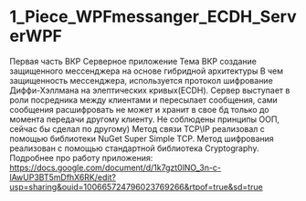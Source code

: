 # 1_Piece_WPFmessanger_ECDH_ServerWPF
Первая часть ВКР Серверное приложение
Тема ВКР создание защищенного мессенджера на основе гибридной архитектуры
В чем защищенность мессенджера, используется протокол шифрование Диффи-Хэллмана на элептических кривых(ECDH).
Сервер выступает в роли посредника между клиентами и пересылает сообщения, сами сообщения расшифровать не может и хранит в свое бд только до момента передачи другому клиенту.
Не соблюдены принципы ООП, сейчас бы сделал по другому)
Метод связи TCP\IP реализовал с помощью библиотеки NuGet Super Simple TCP.
Метод шифрования реализован с помощью стандартной библиотека Cryptography.
Подробнее про работу приложения: https://docs.google.com/document/d/1k7gzt0lNO_3n-c-lAwUP3BT5mDfhX6RK/edit?usp=sharing&ouid=100665724796023769266&rtpof=true&sd=true
